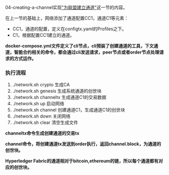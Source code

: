 04-creating-a-channel实现["为联盟建立通道"](https://github.com/stephenwu2020/fabric-step-by-step#%E4%B8%BA%E8%81%94%E7%9B%9F%E5%BB%BA%E7%AB%8B%E9%80%9A%E9%81%93)这一节的内容。

在上一节的基础上，网络添加了通道配置CC1，通道C1等元素：
* CC1，通道的配置，定义在configtx.yaml的Profiles之下。
* C1，根据配置CC1建立的通道。

**docker-compose.yml文件定义了cli节点，cli预装了创建通道的工具，下文通道，智能合约相关的命令，都会通过cli发送请求，peer节点或者order节点处理请求的方式运作。**

### 执行流程

1. ./network.sh crypto 生成CA
1. ./network.sh genesis 生成系统通道的创世块
1. ./network.sh channeltx 生成通道C1的交易数据
1. ./network.sh up 启动网络
1. ./network.sh channel 创建通道C1，生成通道C1的创世块
1. ./network.sh down 关闭网络
1. ./network.sh clear 清空生成文件

**channeltx命令生成创建通道的交易tx**

**channel命令，将创建通道tx发送到order执行，返回channel.block，为通道的创世块。**

**Hyperledger Fabric的通道相对于bitcoin,ethereum的链，所以每个通道都有对应的创世块。**